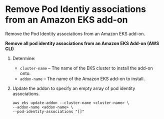 # Remove Pod Identiy associations from an Amazon EKS add\-on<a name="remove-addon-role"></a>

Remove the Pod Identity associations from an Amazon EKS add\-on\.

**Remove all pod identity associations from an Amazon EKS Add\-on \(AWS CLI\)**

1. Determine:
   + `cluster-name` – The name of the EKS cluster to install the add\-on onto\.
   + `addon-name` – The name of the Amazon EKS add\-on to install\.

1. Update the addon to specify an empty array of pod identity associations\. 

   ```
   aws eks update-addon --cluster-name <cluster-name> \
   --addon-name <addon-name> \
   --pod-identity-associations "[]"
   ```